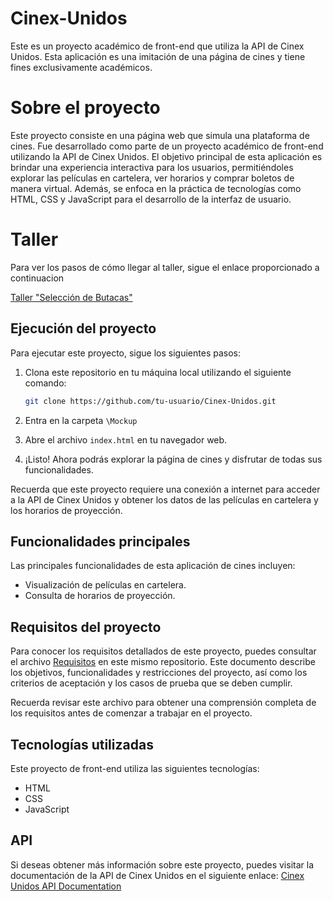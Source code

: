 # Cinex-Unidos

Este es un proyecto académico de front-end que utiliza la API de Cinex Unidos. Esta aplicación es una imitación de una página de cines y tiene fines exclusivamente académicos.

# Sobre el proyecto
Este proyecto consiste en una página web que simula una plataforma de cines. Fue desarrollado como parte de un proyecto académico de front-end utilizando la API de Cinex Unidos. El objetivo principal de esta aplicación es brindar una experiencia interactiva para los usuarios, permitiéndoles explorar las películas en cartelera, ver horarios y comprar boletos de manera virtual. Además, se enfoca en la práctica de tecnologías como HTML, CSS y JavaScript para el desarrollo de la interfaz de usuario. 

# Taller

Para ver los pasos de cómo llegar al taller, sigue el enlace proporcionado a continuacion

[Taller "Selección de Butacas"](./taller1.md)

## Ejecución del proyecto
Para ejecutar este proyecto, sigue los siguientes pasos:

1. Clona este repositorio en tu máquina local utilizando el siguiente comando:

    ```bash
    git clone https://github.com/tu-usuario/Cinex-Unidos.git
    ```

2. Entra en la carpeta `\Mockup`

3. Abre el archivo `index.html` en tu navegador web.

4. ¡Listo! Ahora podrás explorar la página de cines y disfrutar de todas sus funcionalidades.

Recuerda que este proyecto requiere una conexión a internet para acceder a la API de Cinex Unidos y obtener los datos de las películas en cartelera y los horarios de proyección.

## Funcionalidades principales
Las principales funcionalidades de esta aplicación de cines incluyen:

- Visualización de películas en cartelera.
- Consulta de horarios de proyección.


## Requisitos del proyecto
Para conocer los requisitos detallados de este proyecto, puedes consultar el archivo [Requisitos](./requisitos.md) en este mismo repositorio. Este documento describe los objetivos, funcionalidades y restricciones del proyecto, así como los criterios de aceptación y los casos de prueba que se deben cumplir.

Recuerda revisar este archivo para obtener una comprensión completa de los requisitos antes de comenzar a trabajar en el proyecto.



## Tecnologías utilizadas
Este proyecto de front-end utiliza las siguientes tecnologías:

- HTML
- CSS
- JavaScript

## API
Si deseas obtener más información sobre este proyecto, puedes visitar la documentación de la API de Cinex Unidos en el siguiente enlace: [Cinex Unidos API Documentation](https://cinexunidos-production.up.railway.app/docs)
